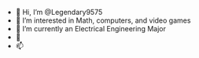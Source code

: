 - 👋 Hi, I’m @Legendary9575
- 👀 I’m interested in Math, computers, and video games
- 🌱 I’m currently an Electrical Engineering Major
- 💞️ 
- 📫 

<!---
Legendary9575/Legendary9575 is a ✨ special ✨ repository because its `README.md` (this file) appears on your GitHub profile.
You can click the Preview link to take a look at your changes.
--->
